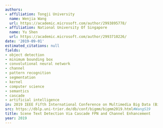 ```yaml
---
authors:
- affiliation: Tongji University
  name: Wenjia Wang
  url: https://academic.microsoft.com/author/2993895778/
- affiliation: National University Of Singapore
  name: Yu Shen
  url: https://academic.microsoft.com/author/2993710226/
date: '2019-09-01'
estimated_citations: null
fields:
- object detection
- minimum bounding box
- convolutional neural network
- channel
- pattern recognition
- segmentation
- kernel
- computer science
- semantics
- cascade
- artificial intelligence
in: 2019 IEEE Fifth International Conference on Multimedia Big Data (BigMM)
src: https://dblp.uni-trier.de/db/conf/bigmm/bigmm2019.html#WangS19
title: Scene Text Detection Via Cascade FPN and Channel Enhancement
year: 2019
---
```

